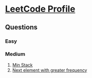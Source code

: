 # [LeetCode Profile](https://leetcode.com/rahulb_001/)

## Questions

### Easy 



### Medium
1. [Min Stack](https://leetcode.com/problems/min-stack/)
2. [Next element with greater frequency](https://tinyl.io/7hYC)
